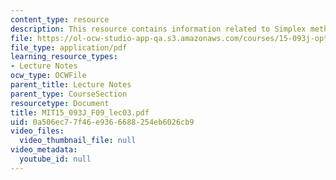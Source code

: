 ```yaml
---
content_type: resource
description: This resource contains information related to Simplex method I.
file: https://ol-ocw-studio-app-qa.s3.amazonaws.com/courses/15-093j-optimization-methods-fall-2009/0a506ec77f46e9366688254eb6026cb9_MIT15_093J_F09_lec03.pdf
file_type: application/pdf
learning_resource_types:
- Lecture Notes
ocw_type: OCWFile
parent_title: Lecture Notes
parent_type: CourseSection
resourcetype: Document
title: MIT15_093J_F09_lec03.pdf
uid: 0a506ec7-7f46-e936-6688-254eb6026cb9
video_files:
  video_thumbnail_file: null
video_metadata:
  youtube_id: null
---
```

